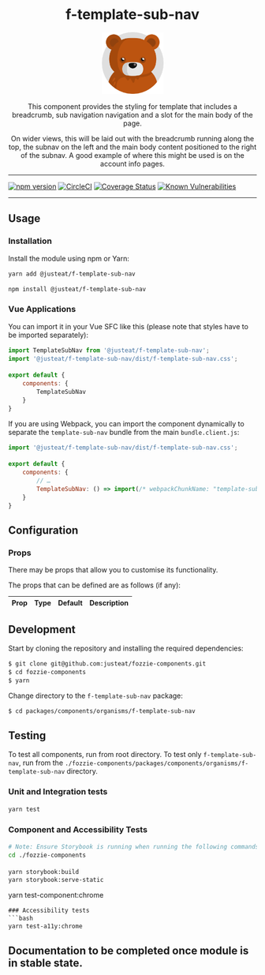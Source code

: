 <div align="center">

# f-template-sub-nav

<img width="125" alt="Fozzie Bear" src="../../../../bear.png" />

This component provides the styling for template that includes a breadcrumb, sub navigation navigation and a slot for the main body of the page.

On wider views, this will be laid out with the breadcrumb running along the top, the subnav on the left and the main body content positioned to the right of the subnav. A good example of where this might be used is on the account info pages.

</div>

---

[![npm version](https://badge.fury.io/js/%40justeat%2Ff-template-sub-nav.svg)](https://badge.fury.io/js/%40justeat%2Ff-template-sub-nav)
[![CircleCI](https://circleci.com/gh/justeat/fozzie-components.svg?style=svg)](https://circleci.com/gh/justeat/workflows/fozzie-components)
[![Coverage Status](https://coveralls.io/repos/github/justeat/f-template-sub-nav/badge.svg)](https://coveralls.io/github/justeat/f-template-sub-nav)
[![Known Vulnerabilities](https://snyk.io/test/github/justeat/f-template-sub-nav/badge.svg?targetFile=package.json)](https://snyk.io/test/github/justeat/f-template-sub-nav?targetFile=package.json)

---

## Usage

### Installation

Install the module using npm or Yarn:

```sh
yarn add @justeat/f-template-sub-nav
```

```sh
npm install @justeat/f-template-sub-nav
```



### Vue Applications

You can import it in your Vue SFC like this (please note that styles have to be imported separately):

```js
import TemplateSubNav from '@justeat/f-template-sub-nav';
import '@justeat/f-template-sub-nav/dist/f-template-sub-nav.css';

export default {
    components: {
        TemplateSubNav
    }
}
```

If you are using Webpack, you can import the component dynamically to separate the `template-sub-nav` bundle from the main `bundle.client.js`:

```js
import '@justeat/f-template-sub-nav/dist/f-template-sub-nav.css';

export default {
    components: {
        // …
        TemplateSubNav: () => import(/* webpackChunkName: "template-sub-nav" */ '@justeat/f-template-sub-nav')
    }
}
```

## Configuration

### Props

There may be props that allow you to customise its functionality.

The props that can be defined are as follows (if any):

| Prop  | Type  | Default | Description |
| ----- | ----- | ------- | ----------- |

## Development

Start by cloning the repository and installing the required dependencies:

```sh
$ git clone git@github.com:justeat/fozzie-components.git
$ cd fozzie-components
$ yarn
```

Change directory to the `f-template-sub-nav` package:

```sh
$ cd packages/components/organisms/f-template-sub-nav
```

## Testing

To test all components, run from root directory.
To test only `f-template-sub-nav`, run from the `./fozzie-components/packages/components/organisms/f-template-sub-nav` directory.

### Unit and Integration tests

```sh
yarn test
```

### Component and Accessibility Tests

```bash
# Note: Ensure Storybook is running when running the following commands
cd ./fozzie-components

yarn storybook:build
yarn storybook:serve-static
```

yarn test-component:chrome
```
### Accessibility tests
```bash
yarn test-a11y:chrome
```
## Documentation to be completed once module is in stable state.


